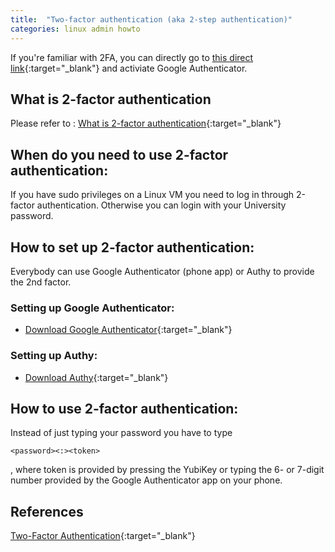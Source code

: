 ```yaml
---
title:  "Two-factor authentication (aka 2-step authentication)"
categories: linux admin howto
---
```




If you're familiar with 2FA, you can directly go to [this direct link](https://mytoken.auckland.ac.nz){:target="_blank"} and activiate Google Authenticator.


## What is 2-factor authentication

Please refer to : [What is 2-factor authentication](https://www.auckland.ac.nz/en/about-us/about-the-university/identity-and-access-management/two-factor-authentication.html){:target="_blank"}

## When do you need to use 2-factor authentication:

If you have sudo privileges on a Linux VM you need to log in through 2-factor authentication. Otherwise you can login with your University password.


## How to set up 2-factor authentication:

Everybody can use Google Authenticator (phone app) or Authy to provide the 2nd factor.

### Setting up Google Authenticator:

- [Download Google Authenticator](https://www.auckland.ac.nz/en/about-us/about-the-university/identity-and-access-management/two-factor-authentication/download-google-authenticator.html){:target="_blank"}


### Setting up Authy:

- [Download Authy](https://www.auckland.ac.nz/en/about-us/about-the-university/identity-and-access-management/two-factor-authentication/download-authy.html){:target="_blank"}



## How to use 2-factor authentication:

Instead of just typing your password you have to type 
```
<password><:><token>
```
, where token is provided by pressing the YubiKey or typing the 6- or 7-digit number provided by the Google Authenticator app on your phone.


## References

[Two-Factor Authentication](https://www.auckland.ac.nz/en/about-us/about-the-university/identity-and-access-management/two-factor-authentication.html){:target="_blank"}
